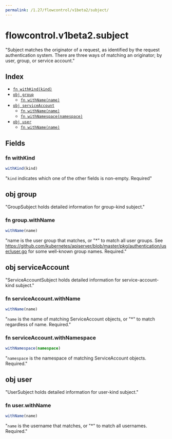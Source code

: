 ```yaml
---
permalink: /1.27/flowcontrol/v1beta2/subject/
---
```


# flowcontrol.v1beta2.subject

"Subject matches the originator of a request, as identified by the request authentication system. There are three ways of matching an originator; by user, group, or service account."

## Index

* [`fn withKind(kind)`](#fn-withkind)
* [`obj group`](#obj-group)
  * [`fn withName(name)`](#fn-groupwithname)
* [`obj serviceAccount`](#obj-serviceaccount)
  * [`fn withName(name)`](#fn-serviceaccountwithname)
  * [`fn withNamespace(namespace)`](#fn-serviceaccountwithnamespace)
* [`obj user`](#obj-user)
  * [`fn withName(name)`](#fn-userwithname)

## Fields

### fn withKind

```ts
withKind(kind)
```

"`kind` indicates which one of the other fields is non-empty. Required"

## obj group

"GroupSubject holds detailed information for group-kind subject."

### fn group.withName

```ts
withName(name)
```

"name is the user group that matches, or \"*\" to match all user groups. See https://github.com/kubernetes/apiserver/blob/master/pkg/authentication/user/user.go for some well-known group names. Required."

## obj serviceAccount

"ServiceAccountSubject holds detailed information for service-account-kind subject."

### fn serviceAccount.withName

```ts
withName(name)
```

"`name` is the name of matching ServiceAccount objects, or \"*\" to match regardless of name. Required."

### fn serviceAccount.withNamespace

```ts
withNamespace(namespace)
```

"`namespace` is the namespace of matching ServiceAccount objects. Required."

## obj user

"UserSubject holds detailed information for user-kind subject."

### fn user.withName

```ts
withName(name)
```

"`name` is the username that matches, or \"*\" to match all usernames. Required."